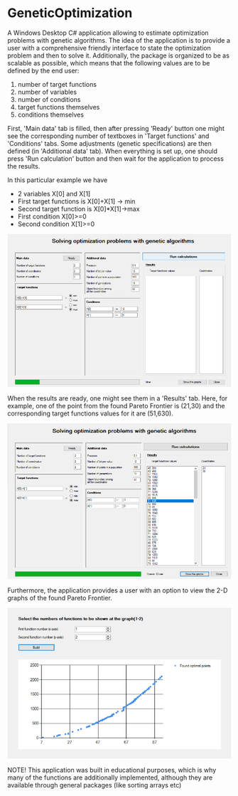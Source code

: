 # GeneticOptimization
A Windows Desktop C# application allowing to estimate optimization problems with genetic algorithms.
The idea of the application is to provide a user with a comprehensive friendly interface to state the optimization problem and then to solve it. Additionally, the package is organized to be as scalable as possible, which means that the following values are to be defined by the end user:

1) number of target functions
2) number of variables
3) number of conditions
4) target functions themselves
5) conditions themselves

First, 'Main data' tab is filled, then after pressing 'Ready' button one might see the corresponding number of textboxes in 'Target functions' and 'Conditions' tabs. 
Some adjustments (genetic specifications) are then defined (in 'Additional data' tab). When everything is set up, one should press 'Run calculation' button and then wait for the application to process the results.

In this particular example we have
* 2 variables X[0] and X[1]
* First target functions is X[0]+X[1] -> min
* Second target function is X[0]*X[1]->max
* First condition X[0]>=0
* Second condition X[1]>=0

![](images/a.PNG)

When the results are ready, one might see them in a 'Results' tab. Here, for example, one of the point from the found Pareto Frontier is (21,30) and the corresponding target functions values for it are (51,630).

![](images/b.PNG)

Furthermore, the application provides a user with an option to view the 2-D graphs of the found Pareto Frontier. 

![](images/c.PNG)


NOTE! This application was built in educational purposes, which is why many of the functions are additionally implemented, although they are available through general packages (like sorting arrays etc)
